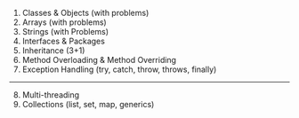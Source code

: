 
1. Classes & Objects (with problems)
2. Arrays (with problems)
3. Strings (with Problems)
4. Interfaces & Packages
5. Inheritance (3+1)
6. Method Overloading & Method Overriding
7. Exception Handling (try, catch, throw, throws, finally)
---
8. Multi-threading
9. Collections (list, set, map, generics)
